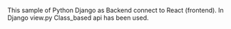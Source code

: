 This sample of Python Django as Backend connect to React (frontend).
In Django view.py Class_based api has been used.
